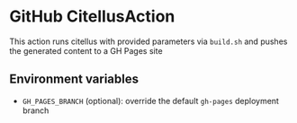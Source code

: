 # GitHub CitellusAction

This action runs citellus with provided parameters via `build.sh` and pushes the generated content to a GH Pages site

## Environment variables

- `GH_PAGES_BRANCH` (optional): override the default `gh-pages` deployment branch
